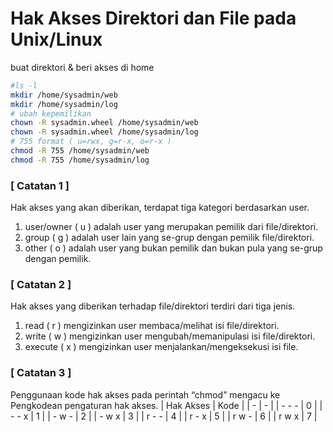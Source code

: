 # Hak Akses Direktori dan File pada Unix/Linux

buat direktori & beri akses di home
```sh
#ls -l
mkdir /home/sysadmin/web
mkdir /home/sysadmin/log
# ubah kepemilikan
chown -R sysadmin.wheel /home/sysadmin/web
chown -R sysadmin.wheel /home/sysadmin/log
# 755 format ( u=rwx, g=r-x, o=r-x )
chmod -R 755 /home/sysadmin/web
chmod -R 755 /home/sysadmin/log
```
### [ Catatan 1 ]
Hak akses yang akan diberikan, terdapat tiga kategori berdasarkan user.
1. user/owner ( u ) adalah user yang merupakan pemilik dari file/direktori.
2. group ( g ) adalah user lain yang se-grup dengan pemilik file/direktori.
3. other ( o ) adalah user yang bukan pemilik dan bukan pula yang se-grup
dengan pemilik.
### [ Catatan 2 ]
Hak akses yang diberikan terhadap file/direktori terdiri dari tiga jenis.
1. read ( r ) mengizinkan user membaca/melihat isi file/direktori.
2. write ( w ) mengizinkan user mengubah/memanipulasi isi file/direktori.
3. execute ( x ) mengizinkan user menjalankan/mengeksekusi isi file.
### [ Catatan 3 ]
Penggunaan kode hak akses pada perintah “chmod” mengacu ke Pengkodean pengaturan hak akses.
| Hak Akses | Kode |
| - | - |
| - - - | 0 |
| - - x | 1 |
| - w - | 2 |
| - w x | 3 |
| r - - | 4 |
| r - x | 5 |
| r w - | 6 |
| r w x | 7 |
